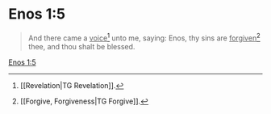 # Enos 1:5

> And there came a <u>voice</u>[^a] unto me, saying: Enos, thy sins are <u>forgiven</u>[^b] thee, and thou shalt be blessed.

[Enos 1:5](https://www.churchofjesuschrist.org/study/scriptures/bofm/enos/1?lang=eng&id=p5#p5)


[^a]: [[Revelation|TG Revelation]].  
[^b]: [[Forgive, Forgiveness|TG Forgive]].  
